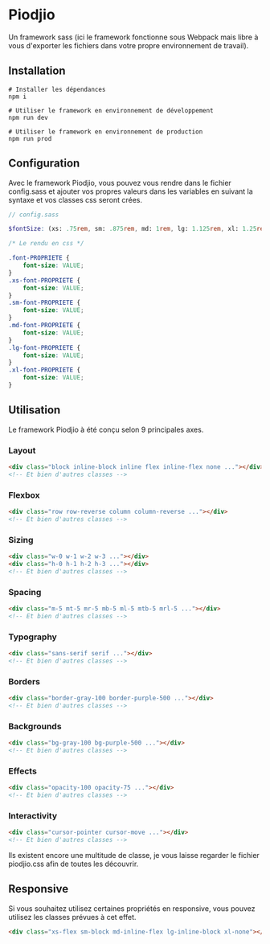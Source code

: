 # Piodjio
Un framework sass (ici le framework fonctionne sous Webpack mais libre à vous d'exporter les fichiers dans votre propre environnement de travail).

## Installation
```shell
# Installer les dépendances
npm i

# Utiliser le framework en environnement de développement
npm run dev

# Utiliser le framework en environnement de production
npm run prod
```

## Configuration
Avec le framework Piodjio, vous pouvez vous rendre dans le fichier config.sass et ajouter vos propres valeurs dans les variables en suivant la syntaxe et vos classes css seront crées.
```scss
// config.sass

$fontSize: (xs: .75rem, sm: .875rem, md: 1rem, lg: 1.125rem, xl: 1.25rem, 2xl: 1.5rem, 3xl: 1.875rem, 4xl: 2.25rem, 5xl: 3rem, 6xl: 4rem, PROPRIETE: VALUE)
```
```css
/* Le rendu en css */

.font-PROPRIETE {
    font-size: VALUE;
}
.xs-font-PROPRIETE {
    font-size: VALUE;
}
.sm-font-PROPRIETE {
    font-size: VALUE;
}
.md-font-PROPRIETE {
    font-size: VALUE;
}
.lg-font-PROPRIETE {
    font-size: VALUE;
}
.xl-font-PROPRIETE {
    font-size: VALUE;
}
```

## Utilisation
Le framework Piodjio à été conçu selon 9 principales axes.

### Layout
```html
<div class="block inline-block inline flex inline-flex none ..."></div>
<!-- Et bien d'autres classes -->
```

### Flexbox
```html
<div class="row row-reverse column column-reverse ..."></div>
<!-- Et bien d'autres classes -->
```

### Sizing
```html
<div class="w-0 w-1 w-2 w-3 ..."></div>
<div class="h-0 h-1 h-2 h-3 ..."></div>
<!-- Et bien d'autres classes -->
```

### Spacing
```html
<div class="m-5 mt-5 mr-5 mb-5 ml-5 mtb-5 mrl-5 ..."></div>
<!-- Et bien d'autres classes -->
```

### Typography
```html
<div class="sans-serif serif ..."></div>
<!-- Et bien d'autres classes -->
```

### Borders
```html
<div class="border-gray-100 border-purple-500 ..."></div>
<!-- Et bien d'autres classes -->
```

### Backgrounds
```html
<div class="bg-gray-100 bg-purple-500 ..."></div>
<!-- Et bien d'autres classes -->
```

### Effects
```html
<div class="opacity-100 opacity-75 ..."></div>
<!-- Et bien d'autres classes -->
```

### Interactivity
```html
<div class="cursor-pointer cursor-move ..."></div>
<!-- Et bien d'autres classes -->
```

Ils existent encore une multitude de classe, je vous laisse regarder le fichier piodjio.css afin de toutes les découvrir.

## Responsive
Si vous souhaitez utilisez certaines propriétés en responsive, vous pouvez utilisez les classes prévues à cet effet.
```html
<div class="xs-flex sm-block md-inline-flex lg-inline-block xl-none"></div>
```